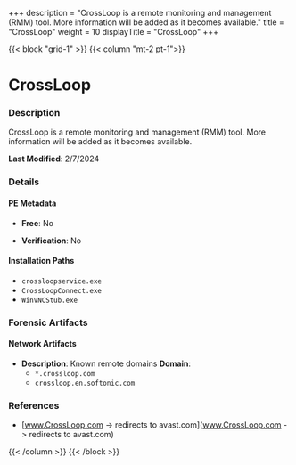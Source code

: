 +++
description = "CrossLoop is a remote monitoring and management (RMM) tool. More information will be added as it becomes available."
title = "CrossLoop"
weight = 10
displayTitle = "CrossLoop"
+++


{{< block "grid-1" >}}
{{< column "mt-2 pt-1">}}

# CrossLoop


### Description

CrossLoop is a remote monitoring and management (RMM) tool. More information will be added as it becomes available.



**Last Modified**: 2/7/2024

### Details


#### PE Metadata


- **Free**: No

- **Verification**: No




#### Installation Paths
- `crossloopservice.exe`
- `CrossLoopConnect.exe`
- `WinVNCStub.exe`

### Forensic Artifacts




#### Network Artifacts

- **Description**: Known remote domains
  **Domain**:
    - `*.crossloop.com`
    - `crossloop.en.softonic.com`





### References
- [www.CrossLoop.com -> redirects to avast.com](www.CrossLoop.com -> redirects to avast.com)



{{< /column >}}
{{< /block >}}
